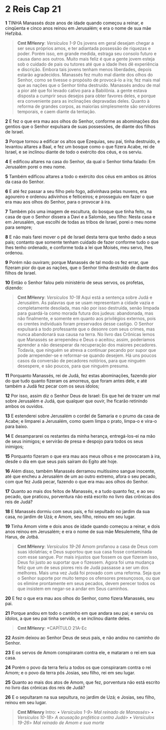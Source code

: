 # 2 Reis Cap 21

**1** 	TINHA Manassés doze anos de idade quando começou a reinar, e cinqüenta e cinco anos reinou em Jerusalém; e era o nome de sua mãe Hefzibá.

> **Cmt MHenry**: *Versículos 1-9* Os jovens em geral desejam chegar a ser seus próprios amos, e ter adiantada possessão de riquezas e poder. Porém isso, em grande medida, estraga seu consolo futuro e causa dano aos outros. Muito mais feliz é que a gente jovem esteja sob o cuidado de pais ou tutores até que a idade lhes dê experiência e discrição. Embora tais jovens tenham menos liberdades, depois estarão agradecidos. Manassés fez muito mal diante dos olhos do Senhor, como se tivesse o propósito de provocá-lo a ira; fez mais mal que as nações que o Senhor tinha destruído. Manassés andou de mal a pior até que foi levado cativo para a Babilônia. a gente estava disposta a cumprir seus desejos para obter favores deles, e porque era conveniente para as inclinações depravadas deles. Quanto à reforma de grandes corpos, as maiorias simplesmente são servidores temporais, e caem diante da tentação.

**2** 	E fez o que era mau aos olhos do Senhor, conforme as abominações dos gentios que o Senhor expulsara de suas possessões, de diante dos filhos de Israel.

**3** 	Porque tornou a edificar os altos que Ezequias, seu pai, tinha destruído, e levantou altares a Baal, e fez um bosque como o que fizera Acabe, rei de Israel, e se inclinou diante de todo o exército dos céus, e os serviu.

**4** 	E edificou altares na casa do Senhor, da qual o Senhor tinha falado: Em Jerusalém porei o meu nome.

**5** 	Também edificou altares a todo o exército dos céus em ambos os átrios da casa do Senhor.

**6** 	E até fez passar a seu filho pelo fogo, adivinhava pelas nuvens, era agoureiro e ordenou adivinhos e feiticeiros; e prosseguiu em fazer o que era mau aos olhos do Senhor, para o provocar à ira.

**7** 	Também pôs uma imagem de escultura, do bosque que tinha feito, na casa de que o Senhor dissera a Davi e a Salomão, seu filho: Nesta casa e em Jerusalém, que escolhi de todas as tribos de Israel, porei o meu nome para sempre;

**8** 	E não mais farei mover o pé de Israel desta terra que tenho dado a seus pais; contanto que somente tenham cuidado de fazer conforme tudo o que lhes tenho ordenado, e conforme toda a lei que Moisés, meu servo, lhes ordenou.

**9** 	Porém não ouviram; porque Manassés de tal modo os fez errar, que fizeram pior do que as nações, que o Senhor tinha destruído de diante dos filhos de Israel.

**10** 	Então o Senhor falou pelo ministério de seus servos, os profetas, dizendo:

> **Cmt MHenry**: *Versículos 10-18* Aqui está a sentença sobre Judá e Jerusalém. As palavras que se usam representam a cidade vazia e completamente desolada, mas não por isso destruída, senão limpada para guardá-la como morada futura dos judeus: abandonada, mas não finalmente, e somente em quanto aos privilégios externos, pois os crentes individuais foram preservados desse castigo. O Senhor expulsará a todo professante que o desonre com seus crimes, mas nunca abandonará sua causa na terra. No livro das Crônicas lemos que Manassés se arrependeu e Deus o aceitou; assim, poderíamos aprender a não desesperar da recuperação dos maiores pecadores. Todavia, que ninguém se atreva a continuar pecando por supor que pode arrepender-se e reformar-se quando desejem. Há uns poucos casos da conversão de pecadores notórios, para que ninguém desespere, e são poucos, para que ninguém presuma.

**11** 	Porquanto Manassés, rei de Judá, fez estas abominações, fazendo pior do que tudo quanto fizeram os amorreus, que foram antes dele, e até também a Judá fez pecar com os seus ídolos;

**12** 	Por isso, assim diz o Senhor Deus de Israel: Eis que hei de trazer um mal sobre Jerusalém e Judá, que qualquer que ouvir, lhe ficarão retinindo ambos os ouvidos.

**13** 	E estenderei sobre Jerusalém o cordel de Samaria e o prumo da casa de Acabe; e limparei a Jerusalém, como quem limpa o prato, limpa-o e vira-o para baixo.

**14** 	E desampararei os restantes da minha herança, entregá-los-ei na mão de seus inimigos; e servirão de presa e despojo para todos os seus inimigos;

**15** 	Porquanto fizeram o que era mau aos meus olhos e me provocaram à ira, desde o dia em que seus pais saíram do Egito até hoje.

**16** 	Além disso, também Manassés derramou muitíssimo sangue inocente, até que encheu a Jerusalém de um ao outro extremo, afora o seu pecado, com que fez Judá pecar, fazendo o que era mau aos olhos do Senhor.

**17** 	Quanto ao mais dos feitos de Manassés, e a tudo quanto fez, e ao seu pecado, que praticou, porventura não está escrito no livro das crônicas dos reis de Judá?

**18** 	E Manassés dormiu com seus pais, e foi sepultado no jardim da sua casa, no jardim de Uzá; e Amom, seu filho, reinou em seu lugar.

**19** 	Tinha Amom vinte e dois anos de idade quando começou a reinar, e dois anos reinou em Jerusalém; e era o nome de sua mãe Mesulemete, filha de Harus, de Jotbá.

> **Cmt MHenry**: *Versículos 19-26* Amom profanou a casa de Deus com suas idolatrias; e Deus suportou que sua casa fosse contaminada com esse sangue. Por mais injustos que fossem os que fizeram isso, Deus foi justo ao suportar que o fizessem. Agora foi uma mudança feliz que um de seus piores reis de Judá passasse a ser um dos melhores. Mais uma vez Judá foi provado com uma reforma. Seja que o Senhor suporte por muito tempo os ofensores presunçosos, ou que os elimine prontamente em seus pecados, devem perecer todos os que insistem em negar-se a andar em Seus caminhos.

**20** 	E fez o que era mau aos olhos do Senhor, como fizera Manassés, seu pai.

**21** 	Porque andou em todo o caminho em que andara seu pai; e serviu os ídolos, a que seu pai tinha servido, e se inclinou diante deles.

> **Cmt MHenry**: *CAPÍTULO 21A-Ec

**22** 	Assim deixou ao Senhor Deus de seus pais, e não andou no caminho do Senhor.

**23** 	E os servos de Amom conspiraram contra ele, e mataram o rei em sua casa.

**24** 	Porém o povo da terra feriu a todos os que conspiraram contra o rei Amom; e o povo da terra pôs Josias, seu filho, rei em seu lugar.

**25** 	Quanto ao mais dos atos de Amom, que fez, porventura não está escrito no livro das crônicas dos reis de Judá?

**26** 	E o sepultaram na sua sepultura, no jardim de Uzá; e Josias, seu filho, reinou em seu lugar.


> **Cmt MHenry** Intro: *• Versículos 1-9*> *Mal reinado de Manassés*> *• Versículos 10-18*> *A acusação profética contra Judá*> *• Versículos 19-26*> *Mal reinado de Amom e sua morte*